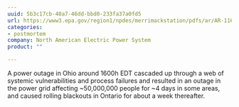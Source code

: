 ```yaml
---
uuid: 5b3c17cb-40a7-46dd-bbd0-233fa37a0fd5
url: https://www3.epa.gov/region1/npdes/merrimackstation/pdfs/ar/AR-1165.pdf
categories:
- postmortem
company: North American Electric Power System
product: ""

---
```


 A power outage in Ohio around 1600h EDT cascaded up through a web of systemic vulnerabilities and process failures and resulted in an outage in the power grid affecting ~50,000,000 people for ~4 days in some areas, and caused rolling blackouts in Ontario for about a week thereafter.
